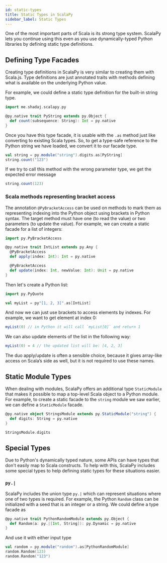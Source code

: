 ```yaml
---
id: static-types
title: Static Types in ScalaPy
sidebar_label: Static Types
---
```


One of the most important parts of Scala is its strong type system. ScalaPy lets you continue using this even as you use dynamically-typed Python libraries by defining static type definitions.

## Defining Type Facades
Creating type definitions in ScalaPy is very similar to creating them with Scala.js. Type definitions are just annotated traits with methods defining what is available on the underlying Python value.

For example, we could define a static type definition for the built-in string type.

```scala mdoc
import me.shadaj.scalapy.py

@py.native trait PyString extends py.Object {
  def count(subsequence: String): Int = py.native
}
```

Once you have this type facade, it is usable with the `.as` method just like converting to existing Scala types. So, to get a type-safe reference to the Python string we have loaded, we convert it to our facade type.

```scala mdoc
val string = py.module("string").digits.as[PyString]
string.count("123")
```

If we try to call this method with the wrong parameter type, we get the expected error message

```scala mdoc:fail
string.count(123)
```
### Scala methods representing bracket access
The annotation `@PyBracketAccess` can be used on methods to mark them as representing indexing into the Python object using brackets in Python syntax. The target method must have one (to read the value) or two parameters (to update the value). For example, we can create a static facade for a list of integers:
```scala mdoc
import py.PyBracketAccess

@py.native trait IntList extends py.Any {
  @PyBracketAccess
  def apply(index: Int): Int = py.native

  @PyBracketAccess
  def update(index: Int, newValue: Int): Unit = py.native
}
```
Then let's create a Python list:
```scala mdoc
import py.PyQuote

val myList = py"[1, 2, 3]".as[IntList]
```
And now we can just use brackets to access elements by indexes. For example, we want to get element at index 0: 
```scala mdoc
myList(0) // in Python it will call `myList[0]` and return 1
```
We can also update elements of the list in the following way:
```scala mdoc
myList(0) = 4 // the updated list will be: [4, 2, 3]
```
The duo apply/update is often a sensible choice, because it gives array-like access on Scala’s side as well, but it is not required to use these names.

## Static Module Types
When dealing with modules, ScalaPy offers an additional type `StaticModule` that makes it possible to map a top-level Scala object to a Python module. For example, to create a static facade to the `string` module we saw earlier, we can define a `StaticModule` facade.

```scala mdoc
@py.native object StringsModule extends py.StaticModule("string") {
  def digits: String = py.native
}

StringsModule.digits
```

## Special Types
Due to Python's dynamically typed nature, some APIs can have types that don't easily map to Scala constructs. To help with this, ScalaPy includes some special types to help defining static types for these situations easier.

### `py.|`
ScalaPy includes the union type `py.|` which can represent situations where one of two types is required. For example, the Python `Random` class can be initialized with a seed that is an integer or a string. We could define a type facade as

```scala mdoc
@py.native trait PythonRandomModule extends py.Object {
  def Random(a: py.|[Int, String]): py.Dynamic = py.native
}
```

And use it with either input type
```scala mdoc
val random = py.module("random").as[PythonRandomModule]
random.Random(123)
random.Random("123")
```